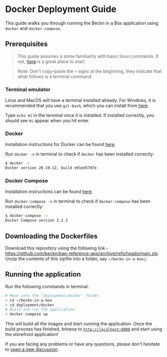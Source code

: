 # Docker Deployment Guide

This guide walks you through running the Beckn in a Box application using
`docker` and `docker-compose`.

## Prerequisites

> This guide assumes a some familiarity with basic linux commands. If not,
> [here](https://ubuntu.com/tutorials/command-line-for-beginners#1-overview) is
> a great place to start.

> Note: Don't copy-paste the `>` signs at the beginning, they indicate that what
> follows is a terminal command

### Terminal emulator

Linux and MacOS will have a terminal installed already. For Windows, it is
recommended that you use `git-bash`, which you can install from
[here](https://git-scm.com/download/win).

Type `echo Hi` in the terminal once it is installed. If installed correctly, you
should see `Hi` appear when you hit enter.

### Docker

Installation instructions for Docker can be found
[here](https://docs.docker.com/engine/install/).

Run `docker -v` in terminal to check if `docker` has been installed correctly:

```sh
$ docker -v
Docker version 20.10.12, build e91ed5707e
```

### Docker Compose

Installation instructions can be found
[here](https://docs.docker.com/engine/install/).

Run `docker-compose -v` in terminal to check if `docker-compose` has been
installed correctly:

```sh
$ docker-compose -v
Docker Compose version 2.2.3
```

## Downloading the Dockerfiles

Download this repository using the following link -
https://github.com/beckn/bap-reference-app/archive/refs/heads/main.zip. Unzip
the contents of this zipfile into a folder, say `~/beckn-in-a-box/`.

## Running the application

Run the following commands in terminal:

```bash
# Move into the `deployment/docker` folder.
> cd ~/beckn-in-a-box
> cd deployment/docker
# Build and run the application.
> docker compose up
```

This will build all the images and start running the application. Once the build
process has finished, browse to [`http://localhost:8080`](http://localhost:8080)
and start using the storefront application!

If you are facing any problems or have any questions, please don't hesitate to
[open a new discussion](https://github.com/beckn/bap-reference-app/discussions/new).
